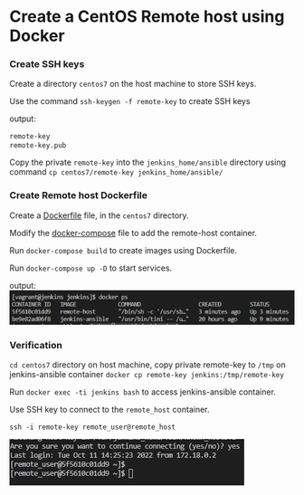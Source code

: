 # Create a CentOS Remote host using Docker

### Create SSH keys

Create a directory `centos7` on the host machine to store SSH keys. 

Use the command `ssh-keygen -f remote-key` to create SSH keys

output:
```
remote-key
remote-key.pub
```

Copy the private `remote-key` into the `jenkins_home/ansible` directory using command `cp centos7/remote-key jenkins_home/ansible/`

### Create Remote host Dockerfile

Create a [Dockerfile](https://github.com/Kolawole-Ikeoluwa-Joshua/auto-m8/blob/main/scripts/remote-host/Dockerfile) file, in the `centos7` directory.

Modify the [docker-compose](https://github.com/Kolawole-Ikeoluwa-Joshua/auto-m8/blob/04e5add69fe9ea7cf5cf0be6d3b6bd2f80efdb74/scripts/docker-compose.yml) file to add the remote-host container.

Run `docker-compose build` to create images using Dockerfile.

Run `docker-compose up -D` to start services.

output:
![remote-host](https://github.com/Kolawole-Ikeoluwa-Joshua/auto-m8/blob/main/docs/images/remote%20host%20container.png)


### Verification

`cd centos7` directory on host machine, copy private remote-key to `/tmp` on jenkins-ansible container `docker cp remote-key jenkins:/tmp/remote-key`

Run `docker exec -ti jenkins bash` to access jenkins-ansible container.

Use SSH key to connect to the `remote_host` container. 

```
ssh -i remote-key remote_user@remote_host
```

![remote-access](https://github.com/Kolawole-Ikeoluwa-Joshua/auto-m8/blob/main/docs/images/remote%20host%20access.png)




